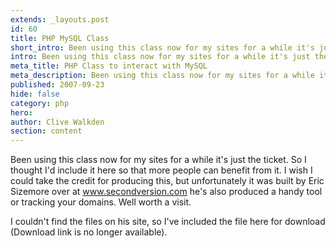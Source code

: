 ```yaml
---
extends: _layouts.post
id: 60
title: PHP MySQL Class
short_intro: Been using this class now for my sites for a while it's just the ticket.
intro: Been using this class now for my sites for a while it's just the ticket.
meta_title: PHP Class to interact with MySQL
meta_description: Been using this class now for my sites for a while it's just the ticket.
published: 2007-09-23
hide: false
category: php
hero:
author: Clive Walkden
section: content
---
```


Been using this class now for my sites for a while it's just the ticket. So I thought I'd include it here so that more people can benefit from it. I wish I could take the credit for producing this, but unfortunately it was built by Eric Sizemore over at <a href="http://www.secondversion.com" target="_blank" rel="external" title="Second Version">www.secondversion.com</a> he's also produced a handy tool or tracking your domains. Well worth a visit.

I couldn't find the files on his site, so I've included the file here for download (Download link is no longer available).
